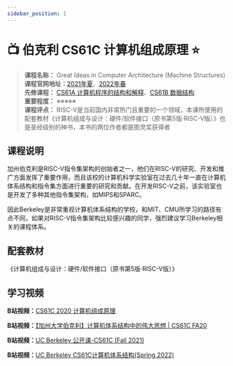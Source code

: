 ```yaml
---
sidebar_position: 1
---
```


# 📺  伯克利 CS61C 计算机组成原理 ⭐️

>**课程名称：** Great Ideas in Computer Architecture (Machine Structures)  
**课程官网地址：**[2021年夏](https://inst.eecs.berkeley.edu/~cs61c/su21/)、[2022年春](https://cs61c.org/sp22/)  
**先修课程：** [CS61A 计算机程序的结构和解释](https://hackway.org/docs/cs/freshman/first/cs61a)、[CS61B 数据结构](https://hackway.org/docs/cs/freshman/datastructure/cs61b)  
**重要程度：** ※※※※※   
**课程评点：** RISC-V是当前国内非常热门且重要的一个领域，本课所使用的配套教材《计算机组成与设计：硬件/软件接口（原书第5版·RISC-V版）》也是圣经级别的神书，本书的两位作者都是图灵奖获得者  

## 课程说明
加州伯克利是RISC-V指令集架构的创始者之一，他们在RISC-V的研究、开发和推广方面发挥了重要作用，而且该校的计算机科学实验室在过去几十年一直在计算机体系结构和指令集方面进行重要的研究和贡献。在开发RISC-V之前，该实验室也是开发了多种其他指令集架构，如MIPS和SPARC。

因此Berkeley是非常重视计算机体系结构的学校，和MIT、CMU所学习的路径有点不同，如果对RISC-V指令集架构比较感兴趣的同学，强烈建议学习Berkeley相关的课程体系。

## 配套教材


《计算机组成与设计：硬件/软件接口（原书第5版·RISC-V版）》

## 学习视频

**B站视频：**[CS61C 2020 计算机组成原理](https://www.bilibili.com/video/BV1fC4y147iZ)

**B站视频：**[【加州大学伯克利】计算机体系结构中的伟大思想 | CS61C FA20](https://www.bilibili.com/video/BV1km4y1B747)

**B站视频：**[UC Berkeley 公开课-CS61C (Fall 2021)](https://www.bilibili.com/video/BV1Lu411X7u7)

**B站视频：**[UC Berkeley CS61C计算机体系结构(Spring 2022)](https://www.bilibili.com/video/BV15W4y1S7Lc)







